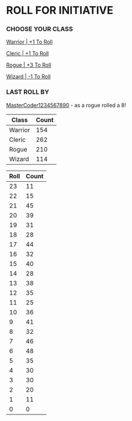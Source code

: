 # ROLL FOR INITIATIVE
### CHOOSE YOUR CLASS

[Warrior | +1 To Roll](https://github.com/benjaminsampica/benjaminsampica/issues/new?title=roll%7Cwarrior&body=Just+click+%27Submit+new+issue%27.)

[Cleric | +1 To Roll](https://github.com/benjaminsampica/benjaminsampica/issues/new?title=roll%7Ccleric&body=Just+click+%27Submit+new+issue%27.)

[Rogue | +3 To Roll](https://github.com/benjaminsampica/benjaminsampica/issues/new?title=roll%7Crogue&body=Just+click+%27Submit+new+issue%27.)

[Wizard | -1 To Roll](https://github.com/benjaminsampica/benjaminsampica/issues/new?title=roll%7Cwizard&body=Just+click+%27Submit+new+issue%27.)
### LAST ROLL BY
[MasterCoder1234567890](https://www.github.com/MasterCoder1234567890) - as a rogue rolled a 8!

|Class|Count|
|-|-|
|Warrior|154|
|Cleric|262|
|Rogue|210|
|Wizard|114|

|Roll|Count|
|-|-|
|23|11
|22|15
|21|45
|20|39
|19|31
|18|28
|17|44
|16|32
|15|40
|14|28
|13|38
|12|35
|11|25
|10|36
|9|41
|8|32
|7|46
|6|48
|5|35
|4|30
|3|30
|2|20
|1|11
|0|0
